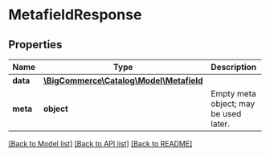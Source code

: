 # MetafieldResponse

## Properties
Name | Type | Description | Notes
------------ | ------------- | ------------- | -------------
**data** | [**\BigCommerce\Catalog\Model\Metafield**](Metafield.md) |  | [optional] 
**meta** | **object** | Empty meta object; may be used later. | [optional] 

[[Back to Model list]](../../README.md#documentation-for-models) [[Back to API list]](../../README.md#documentation-for-api-endpoints) [[Back to README]](../../README.md)

